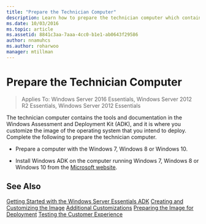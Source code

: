 ```yaml
---
title: "Prepare the Technician Computer"
description: Learn how to prepare the technician computer which contains the tools and documentation in the Windows Assessment and Deployment Kit (ADK).
ms.date: 10/03/2016
ms.topic: article
ms.assetid: 8841c3aa-7aaa-4cc0-b1e1-ab0643f29586
author: nnamuhcs
ms.author: roharwoo
manager: mtillman
---
```


# Prepare the Technician Computer

>Applies To: Windows Server 2016 Essentials, Windows Server 2012 R2 Essentials, Windows Server 2012 Essentials

The technician computer contains the tools and documentation in the Windows Assessment and Deployment Kit (ADK), and it is where you customize the image of the operating system that you intend to deploy. Complete the following to prepare the technician computer.

-   Prepare a computer with the Windows 7, Windows 8 or Windows 10.

-   Install Windows ADK on the computer running Windows 7, Windows 8 or Windows 10 from the [Microsoft website](/windows-hardware/get-started/adk-install).

## See Also

 [Getting Started with the Windows Server Essentials ADK](Getting-Started-with-the-Windows-Server-Essentials-ADK.md)
 [Creating and Customizing the Image](Creating-and-Customizing-the-Image.md)
 [Additional Customizations](Additional-Customizations.md)
 [Preparing the Image for Deployment](Preparing-the-Image-for-Deployment.md)
 [Testing the Customer Experience](Testing-the-Customer-Experience.md)

